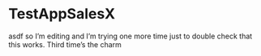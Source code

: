 # TestAppSalesX
asdf
so I’m editing
and I’m trying one more time just to double check that this works. Third time’s the charm